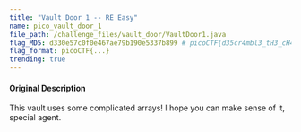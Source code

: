 ```yaml
---
title: "Vault Door 1 -- RE Easy"
name: pico_vault_door_1
file_path: /challenge_files/vault_door/VaultDoor1.java
flag_MD5: d330e57c0f0e467ae79b190e5337b899 # picoCTF{d35cr4mbl3_tH3_cH4r4cT3r5_f6daf4}
flag_format: picoCTF{...}
trending: true
---
```

#### Original Description
<p>This vault uses some complicated arrays! I hope you can make sense of it, special agent.</p>
